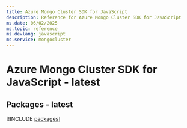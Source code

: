 ```yaml
---
title: Azure Mongo Cluster SDK for JavaScript
description: Reference for Azure Mongo Cluster SDK for JavaScript
ms.date: 06/02/2025
ms.topic: reference
ms.devlang: javascript
ms.service: mongocluster
---
```

# Azure Mongo Cluster SDK for JavaScript - latest
## Packages - latest
[!INCLUDE [packages](mongo-cluster-index.md)]